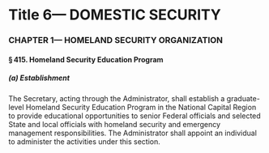 
# Title 6— DOMESTIC SECURITY
### CHAPTER 1— HOMELAND SECURITY ORGANIZATION
#### § 415. Homeland Security Education Program
##### (a) Establishment

The Secretary, acting through the Administrator, shall establish a graduate-level Homeland Security Education Program in the National Capital Region to provide educational opportunities to senior Federal officials and selected State and local officials with homeland security and emergency management responsibilities. The Administrator shall appoint an individual to administer the activities under this section.
